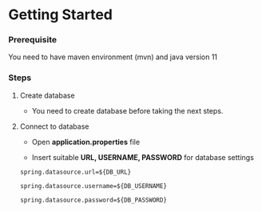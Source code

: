# Getting Started

### Prerequisite


You need to have maven environment (mvn) and java version 11


### Steps

1. Create database
    
    - You need to create database before taking the next steps.

2. Connect to database
   - Open **application.properties** file
   
   - Insert suitable **URL, USERNAME, PASSWORD** for database settings

   `spring.datasource.url=${DB_URL}`

   `spring.datasource.username=${DB_USERNAME}`

   `spring.datasource.password=${DB_PASSWORD}`